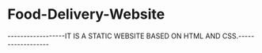# Food-Delivery-Website


------------------IT IS A STATIC WEBSITE BASED ON HTML AND CSS.------------------

